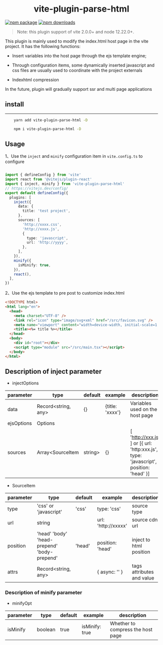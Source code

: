 <h1 align="center">vite-plugin-parse-html</h1>

[![npm package](https://img.shields.io/npm/v/vite-plugin-parse-html/latest.svg)](https://www.npmjs.com/package/vite-plugin-parse-html)
[![npm downloads](https://img.shields.io/npm/dm/vite-plugin-parse-html.svg)](https://www.npmjs.com/package/vite-plugin-parse-html)

> Note: this plugin support of vite 2.0.0+ and node 12.22.0+.

This plugin is mainly used to modify the index.html host page in the vite project. It has the following functions:



* Insert variables into the host page through the ejs template engine;

* Through configuration items, some dynamically inserted javascript and css files are usually used to coordinate with the project externals

* Indexhtml compression



In the future, plugin will gradually support ssr and multi page applications

## install
___

```bash
    yarn add vite-plugin-parse-html -D

    npm i vite-plugin-parse-html -D
```

## Usage

1、Use the `inject` and `minify` configuration item in `vite.config.ts` to configure

```typescript

import { defineConfig } from 'vite'
import react from '@vitejs/plugin-react'
import { inject, minify } from 'vite-plugin-parse-html'
// https://vitejs.dev/config/
export default defineConfig({
  plugins: [
    inject({
      data: {
        title: 'test project',
      },
      sources: [
        'http://xxxx.css',
        'http://xxxx.js',
        {
          type: 'javascript',
          url: 'http://yyyy',
        },
      ],
    }),
    minify({
      isMinify: true,
    }),
    react(),
  ],
})
```

2、Use the ejs template to pre post to customize index.html

```html
<!DOCTYPE html>
<html lang="en">
  <head>
    <meta charset="UTF-8" />
    <link rel="icon" type="image/svg+xml" href="/src/favicon.svg" />
    <meta name="viewport" content="width=device-width, initial-scale=1.0" />
    <title><%= title %></title>
  </head>
  <body>
    <div id="root"></div>
    <script type="module" src="/src/main.tsx"></script>
  </body>
</html>
```

## Description of inject parameter

- injectOptions

| parameter  | type                | default | example         | description                      |
| ---------- | ------------------- | ------- | --------------- | -------------------------------- |
| data       | Record<string, any> | {}      | {title: 'xxxx'} | Variables used on the host page |
| ejsOptions | Options             |         |                 |                                  |
| sources    | Array<SourceItem | string>   | {}      |     [ 'http://xxx.js' ]    or [{ url: 'http:xxx.js', type: 'javascript', position: 'head' }]        |                                  |

- SourceItem

| parameter | type                                        | default | example             | description               |
| --------- | ------------------------------------------- | ------- | ------------------- | ------------------------- |
| type      | 'css' or 'javascript'                       | 'css'   | type: 'css'         | source type               |
| url       | string                                      |         | url: 'http://xxxxx' | source cdn url            |
| position  | 'head' 'body' 'head-prepend' 'body-prepend' | 'head'  | position: 'head'    | inject to html position   |
| attrs     | Record<string, any>                         |         | { async: '' }       | tags attributes and value |

### Description of minify parameter

- minifyOpt

| parameter | type    | default | example        | description                                 |
| --------- | ------- | ------- | -------------- | ------------------------------------------- |
| isMinify  | boolean | true    | isMinify: true | Whether to compress the host page |

